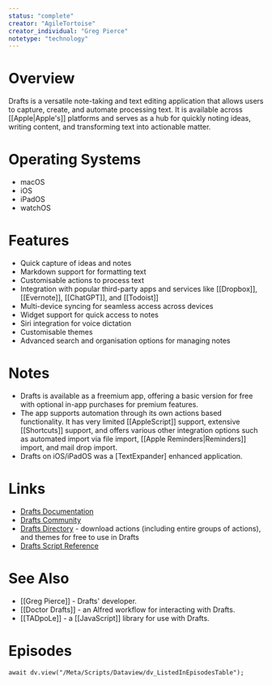 ```yaml
---
status: "complete"
creator: "AgileTortoise"
creator_individual: "Greg Pierce"
notetype: "technology"
---
```

# Overview
Drafts is a versatile note-taking and text editing application that allows users to capture, create, and automate processing text. It is available across [[Apple|Apple's]] platforms and serves as a hub for quickly noting ideas, writing content, and transforming text into actionable matter.

# Operating Systems
- macOS
- iOS
- iPadOS
- watchOS

# Features
- Quick capture of ideas and notes
- Markdown support for formatting text
- Customisable actions to process text
- Integration with popular third-party apps and services like [[Dropbox]], [[Evernote]], [[ChatGPT]], and [[Todoist]]
- Multi-device syncing for seamless access across devices
- Widget support for quick access to notes
- Siri integration for voice dictation
- Customisable themes
- Advanced search and organisation options for managing notes

# Notes
- Drafts is available as a freemium app, offering a basic version for free with optional in-app purchases for premium features.
- The app supports automation through its own actions based functionality. It has very limited [[AppleScript]] support, extensive [[Shortcuts]] support, and offers various other integration options such as automated import via file import, [[Apple Reminders|Reminders]] import, and mail drop import.
- Drafts on iOS/iPadOS was a [TextExpander] enhanced application.

# Links
- [Drafts Documentation](https://docs.getdrafts.com)
- [Drafts Community](https://forums.getdrafts.com)
- [Drafts Directory](https://directory.getdrafts.com) - download actions (including entire groups of actions), and themes for free to use in Drafts
- [Drafts Script Reference](https://scripting.getdrafts.com)

# See Also
- [[Greg Pierce]] - Drafts' developer.
- [[Doctor Drafts]] - an Alfred workflow for interacting with Drafts.
- [[TADpoLe]] - a [[JavaScript]] library for use with Drafts.

# Episodes
```dataviewjs
await dv.view("/Meta/Scripts/Dataview/dv_ListedInEpisodesTable");
```
